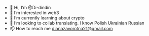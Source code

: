 - 👋 Hi, I’m @Di-dindin
- 👀 I’m interested in web3
- 🌱 I’m currently learning about crypto
- 💞️ I’m looking to collab translating. I know Polish Ukrainian Russian 
- 📫 How to reach me dianazavorotna21@gmail.com

<!---
Di-dindin/Di-dindin is a ✨ special ✨ repository because its `README.md` (this file) appears on your GitHub profile.
You can click the Preview link to take a look at your changes.
--->
